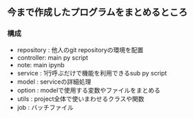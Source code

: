## 今まで作成したプログラムをまとめるところ

### 構成
- repository : 他人のgit repositoryの環境を配置
- controller:  main py script
- note:  main ipynb
- service : 1行呼ぶだけで機能を利用できるsub py script
- model : serviceの詳細処理
- option : modelで使用する変数やファイルをまとめる
- utils : project全体で使いまわせるクラスや関数
- job : バッチファイル

